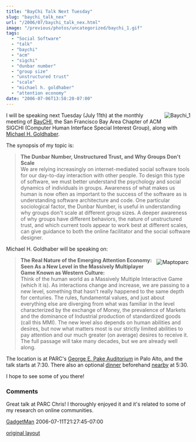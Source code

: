 ```yaml
---
title: "BayChi Talk Next Tuesday"
slug: "baychi_talk_nex"
url: "/2006/07/baychi_talk_nex.html"
image: "/previous/photos/uncategorized/baychi_1.gif"
tags:
  - "Social Software"
  - "talk"
  - "baychi"
  - "acm"
  - "sigchi"
  - "dunbar number"
  - "group size"
  - "unstructured trust"
  - "scale"
  - "michael h. goldhaber"
  - "attention economy"
date: "2006-07-06T13:58:20-07:00"
---
```

<p><img border="0" src="/previous/photos/uncategorized/baychi_1.gif" title="Baychi_1" alt="Baychi_1" style="margin: 0px 0px 5px 5px; float: right;" />
I will be speaking next Tuesday (July 11th) at the monthly meeting of <a href="http://www.baychi.org/calendar/20060711/">BayCHI</a>, the San Francisco Bay Area Chapter of ACM SIGCHI (Computer Human Interface Special Interest Group), along with <a href="http://www.goldhaber.org/">Michael H. Goldhaber</a>.</p>
<p>The synopsis of my topic is:</p>
<blockquote><p><strong>The Dunbar Number, Unstructured Trust, and Why Groups Don't Scale</strong><br /> We are relying increasingly on internet-mediated social software tools for our day-to-day interaction with other people. To design this type of software, we must better understand the psychology and social dynamics of individuals in groups. Awareness of what makes us human is now often as important to the success of the software as is understanding software architecture and code. One particular sociological factor, the Dunbar Number, is useful in understanding why groups don't scale at different group sizes. A deeper awareness of why groups have different behaviors, the nature
of unstructured trust, and which current tools appear to work best at different scales, can give guidance to both the online facilitator and the social software designer.</p></blockquote>
<p>Michael H. Goldhaber will be speaking on:</p>
<blockquote><p><a href="http://www.parc.com/about/directions.html"><img border="0" alt="Maptoparc" title="Maptoparc" src="/previous/photos/uncategorized/maptoparc.gif" style="margin: 5px; float: right;" /></a><strong>The Real Nature of the Emerging Attention Economy: Seen As a New Level in the Massively Multiplayer Game Known as Western Culture:</strong><br /> Think of the human world as a Massively Multiple Interactive Game (which it is). As interactions change and increase, we are passing to a new level, something that hasn’t really happened to the same depth for centuries. The rules, fundamental values, and just about everything else are diverging from what was familiar in the level characterized by the exchange of Money, the prevalence of Markets and the dominance of Industrial production of standardized goods (call this MMI). The new level also depends on human abilities and desires, but now what matters most is our strictly limited abilities to pay attention and our much greater (on average) desires to receive it. The full passage will take many decades, but we are already well along.</p></blockquote>
<p>The location is at PARC's <a href="http://www.baychi.org/program/directions/">George E. Pake Auditorium</a> in Palo Alto, and the talk starts at 7:30. There also an optional <a href="http://www.baychi.org/calendar/20060711/dinner/">dinner</a> beforehand <a href="http://www.californiacafe.com/palo_alto.php">nearby</a> at 5:30.</p>
<p>I hope to see some of you there!</p>
<footer><h3>Comments</h3>
<div class="u-comment h-cite">
<p class="p-content p-name">Great talk at PARC Chris!  I thoroughly enjoyed it and it's related to some of my research on online communities.
</p>
<a class="u-author h-card" href="http://www.the-gadgetman.com/blog">GadgetMan</a>
<time class="dt-published" datetime="2006-07-11T21:27:45-07:00">2006-07-11T21:27:45-07:00</time>
</div>
</footer>
<p class="previous"><a href="/previous/2006/07/baychi_talk_nex.html" rel="syndication" class="u-syndication" >original layout</a></p>
